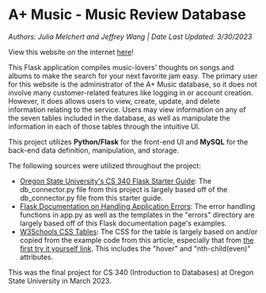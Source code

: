# A+ Music - Music Review Database
*Authors: Julia Melchert and Jeffrey Wang | Date Last Updated: 3/30/2023*

View this website on the internet [here](https://juliamelchert.pythonanywhere.com/)!

This Flask application compiles music-lovers' thoughts on songs and albums to make the search for your next favorite jam easy. The primary user for this website is the administrator of the A+ Music database, so it does not involve many customer-related features like logging in or account creation. However, it does allows users to view, create, update, and delete information relating to the service. Users may view information on any of the seven tables included in the database, as well as manipulate the information in each of those tables through the intuitive UI.

This project utilizes **Python/Flask** for the front-end UI and **MySQL** for the back-end data definition, manipulation, and storage.

The following sources were utilized throughout the project:
* [Oregon State University's CS 340 Flask Starter Guide](https://github.com/osu-cs340-ecampus/flask-starter-app): The db_connector.py file from this project is largely based off of the db_connector.py file from this starter guide.
* [Flask Documentation on Handling Application Errors](https://flask.palletsprojects.com/en/2.2.x/errorhandling/): The error handling functions in app.py as well as the templates in the "errors" directory are largely based off of this Flask documentation page's examples.
* [W3Schools CSS Tables](https://www.w3schools.com/css/css_table.asp): The CSS for the table is largely based on and/or copied from the example code from this article, especially that from [the first try it yourself link](https://www.w3schools.com/css/tryit.asp?filename=trycss_table_fancy). This includes the "hover" and "nth-child(even)" attributes.

This was the final project for CS 340 (Introduction to Databases) at Oregon State University in March 2023.
